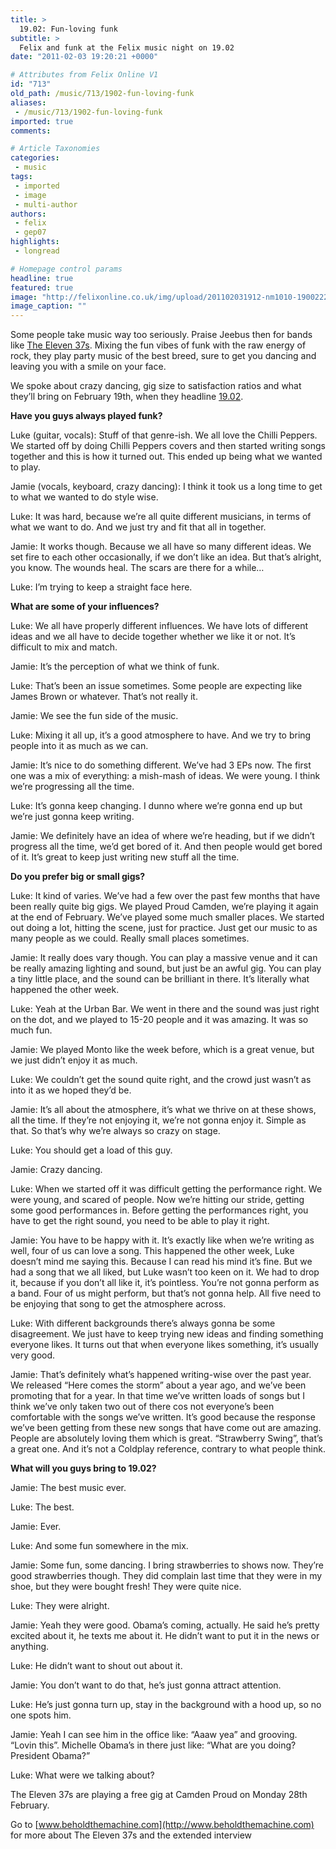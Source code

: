 ```yaml
---
title: >
  19.02: Fun-loving funk
subtitle: >
  Felix and funk at the Felix music night on 19.02
date: "2011-02-03 19:20:21 +0000"

# Attributes from Felix Online V1
id: "713"
old_path: /music/713/1902-fun-loving-funk
aliases:
 - /music/713/1902-fun-loving-funk
imported: true
comments:

# Article Taxonomies
categories:
 - music
tags:
 - imported
 - image
 - multi-author
authors:
 - felix
 - gep07
highlights:
 - longread

# Homepage control params
headline: true
featured: true
image: "http://felixonline.co.uk/img/upload/201102031912-nm1010-19002222.jpg"
image_caption: ""
---
```


Some people take music way too seriously. Praise Jeebus then for bands like [The Eleven 37s](http://www.theeleven37s.com/). Mixing the fun vibes of funk with the raw energy of rock, they play party music of the best breed, sure to get you dancing and leaving you with a smile on your face.

We spoke about crazy dancing, gig size to satisfaction ratios and what they’ll bring on February 19th, when they headline [19.02](http://www.facebook.com/event.php?eid=122685684471563).

__Have you guys always played funk?__

Luke (guitar, vocals): Stuff of that genre-ish. We all love the Chilli Peppers. We started off by doing Chilli Peppers covers and then started writing songs together and this is how it turned out. This ended up being what we wanted to play.

Jamie (vocals, keyboard, crazy dancing): I think it took us a long time to get to what we wanted to do style wise.

Luke: It was hard, because we’re all quite different musicians, in terms of what we want to do. And we just try and fit that all in together.

Jamie: It works though. Because we all have so many different ideas. We set fire to each other occasionally, if we don’t like an idea. But that’s alright, you know. The wounds heal. The scars are there for a while…

Luke: I’m trying to keep a straight face here.

__What are some of your influences?__

Luke: We all have properly different influences. We have lots of different ideas and we all have to decide together whether we like it or not. It’s difficult to mix and match.

Jamie: It’s the perception of what we think of funk.

Luke: That’s been an issue sometimes. Some people are expecting like James Brown or whatever. That’s not really it.

Jamie: We see the fun side of the music.

Luke: Mixing it all up, it’s a good atmosphere to have. And we try to bring people into it as much as we can.

Jamie: It’s nice to do something different. We’ve had 3 EPs now. The first one was a mix of everything: a mish-mash of ideas. We were young. I think we’re progressing all the time.

Luke: It’s gonna keep changing. I dunno where we’re gonna end up but we’re just gonna keep writing.

Jamie: We definitely have an idea of where we’re heading, but if we didn’t progress all the time, we’d get bored of it. And then people would get bored of it. It’s great to keep just writing new stuff all the time.

__Do you prefer big or small gigs?__

Luke: It kind of varies. We’ve had a few over the past few months that have been really quite big gigs. We played Proud Camden, we’re playing it again at the end of February. We’ve played some much smaller places. We started out doing a lot, hitting the scene, just for practice. Just get our music to as many people as we could. Really small places sometimes.

Jamie: It really does vary though. You can play a massive venue and it can be really amazing lighting and sound, but just be an awful gig. You can play a tiny little place, and the sound can be brilliant in there. It’s literally what happened the other week.

Luke: Yeah at the Urban Bar. We went in there and the sound was just right on the dot, and we played to 15-20 people and it was amazing. It was so much fun.

Jamie: We played Monto like the week before, which is a great venue, but we just didn’t enjoy it as much.

Luke: We couldn’t get the sound quite right, and the crowd just wasn’t as into it as we hoped they’d be.

Jamie: It’s all about the atmosphere, it’s what we thrive on at these shows, all the time. If they’re not enjoying it, we’re not gonna enjoy it. Simple as that. So that’s why we’re always so crazy on stage.

Luke: You should get a load of this guy.

Jamie: Crazy dancing.

Luke: When we started off it was difficult getting the performance right. We were young, and scared of people. Now we’re hitting our stride, getting some good performances in. Before getting the performances right, you have to get the right sound, you need to be able to play it right.

Jamie: You have to be happy with it. It’s exactly like when we’re writing as well, four of us can love a song. This happened the other week, Luke doesn’t mind me saying this. Because I can read his mind it’s fine. But we had a song that we all liked, but Luke wasn’t too keen on it. We had to drop it, because if you don’t all like it, it’s pointless. You’re not gonna perform as a band. Four of us might perform, but that’s not gonna help. All five need to be enjoying that song to get the atmosphere across.

Luke: With different backgrounds there’s always gonna be some disagreement. We just have to keep trying new ideas and finding something everyone likes. It turns out that when everyone likes something, it’s usually very good.

Jamie: That’s definitely what’s happened writing-wise over the past year. We released “Here comes the storm” about a year ago, and we’ve been promoting that for a year. In that time we’ve written loads of songs but I think we’ve only taken two out of there cos not everyone’s been comfortable with the songs we’ve written. It’s good because the response we’ve been getting from these new songs that have come out are amazing. People are absolutely loving them which is great. “Strawberry Swing”, that’s a great one. And it’s not a Coldplay reference, contrary to what people think.

__What will you guys bring to 19.02?__

Jamie: The best music ever.

Luke: The best.

Jamie: Ever.

Luke: And some fun somewhere in the mix.

Jamie: Some fun, some dancing. I bring strawberries to shows now. They’re good strawberries though. They did complain last time that they were in my shoe, but they were bought fresh! They were quite nice.

Luke: They were alright.

Jamie: Yeah they were good. Obama’s coming, actually. He said he’s pretty excited about it, he texts me about it. He didn’t want to put it in the news or anything.

Luke: He didn’t want to shout out about it.

Jamie: You don’t want to do that, he’s just gonna attract attention.

Luke: He’s just gonna turn up, stay in the background with a hood up, so no one spots him.

Jamie: Yeah I can see him in the office like: “Aaaw yea” and grooving. “Lovin this”. Michelle Obama’s in there just like: “What are you doing? President Obama?”

Luke: What were we talking about?

The Eleven 37s are playing a free gig at Camden Proud on Monday 28th February.

Go to [www.beholdthemachine.com](http://www.beholdthemachine.com) for more about The Eleven 37s and the extended interview
